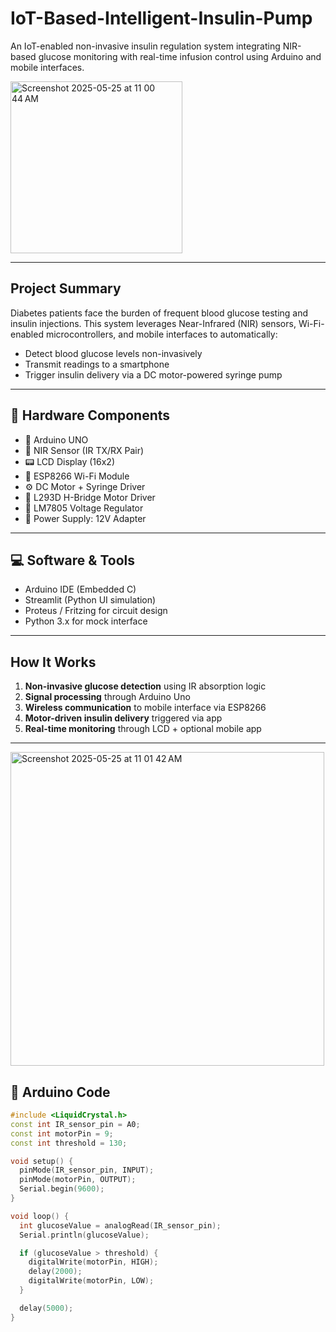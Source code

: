 # IoT-Based-Intelligent-Insulin-Pump

An IoT-enabled non-invasive insulin regulation system integrating NIR-based glucose monitoring with real-time infusion control using Arduino and mobile interfaces.

<img width="275" alt="Screenshot 2025-05-25 at 11 00 44 AM" src="https://github.com/user-attachments/assets/9b638c48-b8b0-41ae-843f-e8dbaf78552a" />



---

## Project Summary

Diabetes patients face the burden of frequent blood glucose testing and insulin injections. This system leverages Near-Infrared (NIR) sensors, Wi-Fi-enabled microcontrollers, and mobile interfaces to automatically:
- Detect blood glucose levels non-invasively
- Transmit readings to a smartphone
- Trigger insulin delivery via a DC motor-powered syringe pump

---

## 🔧 Hardware Components

- 🧠 Arduino UNO
- 🔬 NIR Sensor (IR TX/RX Pair)
- 📟 LCD Display (16x2)
- 📡 ESP8266 Wi-Fi Module
- ⚙️ DC Motor + Syringe Driver
- 🔌 L293D H-Bridge Motor Driver
- 🔋 LM7805 Voltage Regulator
- 🧰 Power Supply: 12V Adapter

---

## 💻 Software & Tools

- Arduino IDE (Embedded C)
- Streamlit (Python UI simulation)
- Proteus / Fritzing for circuit design
- Python 3.x for mock interface

---

## How It Works

1. **Non-invasive glucose detection** using IR absorption logic
2. **Signal processing** through Arduino Uno
3. **Wireless communication** to mobile interface via ESP8266
4. **Motor-driven insulin delivery** triggered via app
5. **Real-time monitoring** through LCD + optional mobile app

---
<img width="502" alt="Screenshot 2025-05-25 at 11 01 42 AM" src="https://github.com/user-attachments/assets/0af81317-9bdf-4e45-8c8d-5297bd3b03af" />

## 📄 Arduino Code

```cpp
#include <LiquidCrystal.h>
const int IR_sensor_pin = A0;
const int motorPin = 9;
const int threshold = 130;

void setup() {
  pinMode(IR_sensor_pin, INPUT);
  pinMode(motorPin, OUTPUT);
  Serial.begin(9600);
}

void loop() {
  int glucoseValue = analogRead(IR_sensor_pin);
  Serial.println(glucoseValue);

  if (glucoseValue > threshold) {
    digitalWrite(motorPin, HIGH);
    delay(2000);
    digitalWrite(motorPin, LOW);
  }

  delay(5000);
}

